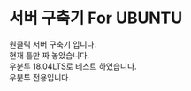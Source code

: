 # 서버 구축기 For UBUNTU
원클릭 서버 구축기 입니다.<br>
현재 틀만 짜 놓았습니다.<br>
우분투 18.04LTS로 테스트 하였습니다.<br>
우분투 전용입니다.<br>
